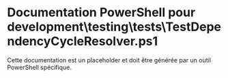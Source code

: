 # Documentation PowerShell pour development\testing\tests\TestDependencyCycleResolver.ps1

Cette documentation est un placeholder et doit être générée par un outil PowerShell spécifique.
